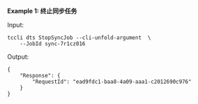 **Example 1: 终止同步任务**



Input: 

```
tccli dts StopSyncJob --cli-unfold-argument  \
    --JobId sync-7r1cz016
```

Output: 
```
{
    "Response": {
        "RequestId": "ead9fdc1-baa8-4a09-aaa1-c2012690c976"
    }
}
```

